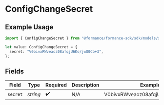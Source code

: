 # ConfigChangeSecret

## Example Usage

```typescript
import { ConfigChangeSecret } from "@formance/formance-sdk/sdk/models/shared";

let value: ConfigChangeSecret = {
  secret: "V0bivxRWveaoz08afqjU6Ko/jwO0Cb+3",
};
```

## Fields

| Field                            | Type                             | Required                         | Description                      | Example                          |
| -------------------------------- | -------------------------------- | -------------------------------- | -------------------------------- | -------------------------------- |
| `secret`                         | *string*                         | :heavy_check_mark:               | N/A                              | V0bivxRWveaoz08afqjU6Ko/jwO0Cb+3 |